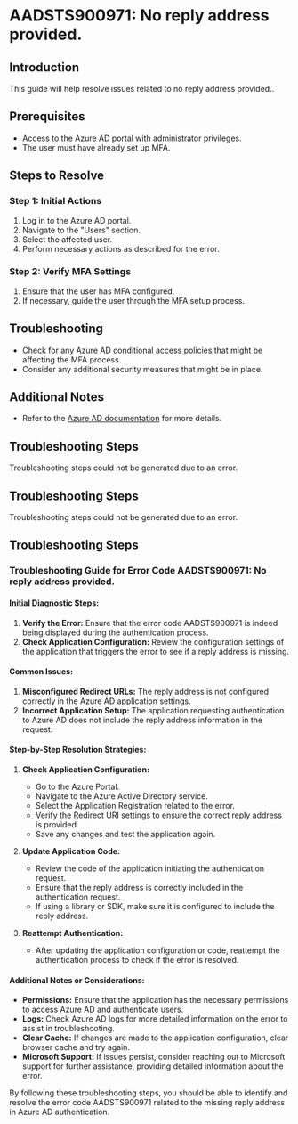 # AADSTS900971: No reply address provided.

## Introduction

This guide will help resolve issues related to no reply address provided..

## Prerequisites

* Access to the Azure AD portal with administrator privileges.
* The user must have already set up MFA.

## Steps to Resolve

### Step 1: Initial Actions

1. Log in to the Azure AD portal.
2. Navigate to the "Users" section.
3. Select the affected user.
4. Perform necessary actions as described for the error.

### Step 2: Verify MFA Settings

1. Ensure that the user has MFA configured.
2. If necessary, guide the user through the MFA setup process.

## Troubleshooting

* Check for any Azure AD conditional access policies that might be affecting the
  MFA process.
* Consider any additional security measures that might be in place.

## Additional Notes

* Refer to the
  [Azure AD documentation](https://learn.microsoft.com/en-us/azure/active-directory/)
  for more details.

## Troubleshooting Steps

Troubleshooting steps could not be generated due to an error.

## Troubleshooting Steps

Troubleshooting steps could not be generated due to an error.

## Troubleshooting Steps

### Troubleshooting Guide for Error Code AADSTS900971: No reply address provided.

#### Initial Diagnostic Steps:

1. **Verify the Error:** Ensure that the error code AADSTS900971 is indeed being
   displayed during the authentication process.
2. **Check Application Configuration:** Review the configuration settings of the
   application that triggers the error to see if a reply address is missing.

#### Common Issues:

1. **Misconfigured Redirect URLs:** The reply address is not configured
   correctly in the Azure AD application settings.
2. **Incorrect Application Setup:** The application requesting authentication to
   Azure AD does not include the reply address information in the request.

#### Step-by-Step Resolution Strategies:

1. **Check Application Configuration:**

   * Go to the Azure Portal.
   * Navigate to the Azure Active Directory service.
   * Select the Application Registration related to the error.
   * Verify the Redirect URI settings to ensure the correct reply address is
     provided.
   * Save any changes and test the application again.

2. **Update Application Code:**

   * Review the code of the application initiating the authentication request.
   * Ensure that the reply address is correctly included in the authentication
     request.
   * If using a library or SDK, make sure it is configured to include the reply
     address.

3. **Reattempt Authentication:**
   * After updating the application configuration or code, reattempt the
     authentication process to check if the error is resolved.

#### Additional Notes or Considerations:

* **Permissions:** Ensure that the application has the necessary permissions to
  access Azure AD and authenticate users.
* **Logs:** Check Azure AD logs for more detailed information on the error to
  assist in troubleshooting.
* **Clear Cache:** If changes are made to the application configuration, clear
  browser cache and try again.
* **Microsoft Support:** If issues persist, consider reaching out to Microsoft
  support for further assistance, providing detailed information about the
  error.

By following these troubleshooting steps, you should be able to identify and
resolve the error code AADSTS900971 related to the missing reply address in
Azure AD authentication.

